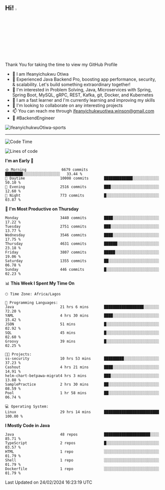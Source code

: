 <!-- BLOG-POST-LIST:START --><!-- BLOG-POST-LIST:END -->

## Hi! <img src="https://media.giphy.com/media/hvRJCLFzcasrR4ia7z/giphy.gif" width="4%"> 

Thank You for taking the time to view my GitHub Profile

- 👋 I am Ifeanyichukwu Otiwa
- 🚀 Experienced Java Backend Pro, boosting app performance, security, & scalability. Let's build something extraordinary together!
- 👀 I'm interested in Problem Solving, Java, Microservices with Spring, Spring Boot, MySQL, gRPC, REST, Kafka, git, Docker, and Kubernetes
- 🌱 I am a fast learner and I'm currently learning and improving my skills
- 💞️ I'm looking to collaborate on any interesting projects
- 📫 You can reach me through ifeanyichukwuotiwa.winson@gmail.com
- 🚀 #BackendEngineer

<p align="left" marginTop="10px"> <img src="https://komarev.com/ghpvc/?username=ifeanyichukwuOtiwa-sports&label=Profile%20views&color=0e75b6&style=for-the-badge" alt="ifeanyichukwuOtiwa-sports" /> </p>

***

<!--START_SECTION:waka-->
![Code Time](http://img.shields.io/badge/Code%20Time-2%2C279%20hrs%2013%20mins-blue)

![Lines of code](https://img.shields.io/badge/From%20Hello%20World%20I%27ve%20Written-4.2%20million%20lines%20of%20code-blue)

**I'm an Early 🐤** 

```text
🌞 Morning                6679 commits        ████████░░░░░░░░░░░░░░░░░   33.44 % 
🌆 Daytime                10008 commits       █████████████░░░░░░░░░░░░   50.10 % 
🌃 Evening                2516 commits        ███░░░░░░░░░░░░░░░░░░░░░░   12.60 % 
🌙 Night                  773 commits         █░░░░░░░░░░░░░░░░░░░░░░░░   03.87 % 
```
📅 **I'm Most Productive on Thursday** 

```text
Monday                   3440 commits        ████░░░░░░░░░░░░░░░░░░░░░   17.22 % 
Tuesday                  2751 commits        ███░░░░░░░░░░░░░░░░░░░░░░   13.77 % 
Wednesday                3546 commits        ████░░░░░░░░░░░░░░░░░░░░░   17.75 % 
Thursday                 4631 commits        ██████░░░░░░░░░░░░░░░░░░░   23.18 % 
Friday                   3807 commits        █████░░░░░░░░░░░░░░░░░░░░   19.06 % 
Saturday                 1355 commits        ██░░░░░░░░░░░░░░░░░░░░░░░   06.78 % 
Sunday                   446 commits         █░░░░░░░░░░░░░░░░░░░░░░░░   02.23 % 
```


📊 **This Week I Spent My Time On** 

```text
🕑︎ Time Zone: Africa/Lagos

💬 Programming Languages: 
Java                     21 hrs 6 mins       ██████████████████░░░░░░░   72.20 % 
YAML                     4 hrs 30 mins       ████░░░░░░░░░░░░░░░░░░░░░   15.42 % 
JSON                     51 mins             █░░░░░░░░░░░░░░░░░░░░░░░░   02.92 % 
SQL                      45 mins             █░░░░░░░░░░░░░░░░░░░░░░░░   02.60 % 
Groovy                   39 mins             █░░░░░░░░░░░░░░░░░░░░░░░░   02.25 % 

🐱‍💻 Projects: 
ss-security              10 hrs 53 mins      █████████░░░░░░░░░░░░░░░░   37.23 % 
Cashout                  4 hrs 21 mins       ████░░░░░░░░░░░░░░░░░░░░░   14.91 % 
helm-chart-betpawa-migrat4 hrs 3 mins        ███░░░░░░░░░░░░░░░░░░░░░░   13.88 % 
SamplePractice           2 hrs 30 mins       ██░░░░░░░░░░░░░░░░░░░░░░░   08.59 % 
Pool                     1 hr 58 mins        ██░░░░░░░░░░░░░░░░░░░░░░░   06.74 % 

💻 Operating System: 
Linux                    29 hrs 14 mins      █████████████████████████   100.00 % 
```

**I Mostly Code in Java** 

```text
Java                     48 repos            █████████████████████░░░░   85.71 % 
TypeScript               2 repos             █░░░░░░░░░░░░░░░░░░░░░░░░   03.57 % 
HTML                     1 repo              ░░░░░░░░░░░░░░░░░░░░░░░░░   01.79 % 
Shell                    1 repo              ░░░░░░░░░░░░░░░░░░░░░░░░░   01.79 % 
Dockerfile               1 repo              ░░░░░░░░░░░░░░░░░░░░░░░░░   01.79 % 
```




 Last Updated on 24/02/2024 16:23:19 UTC
<!--END_SECTION:waka-->

<!--
<p align="center">
![trophy](https://github-profile-trophy.vercel.app/?username=ifeanyichukwuOtiwa-sports&theme=onedark) (https://github.com/ryo-ma/github-profile-trophy)
</p>
-->

<!---
ifeanyi-otiwa/ifeanyi-otiwa is a ✨ special ✨ repository because its `README.md` (this file) appears on your GitHub profile.
You can click the Preview link to take a look at your changes.
--->
